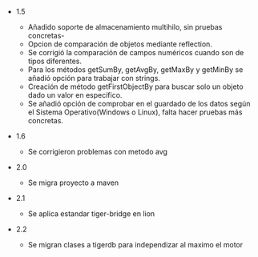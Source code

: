 - 1.5 
    - Añadido soporte de almacenamiento multihilo, sin pruebas concretas-
    - Opcion de comparación de objetos mediante reflection.
    - Se corrigió la comparación de campos numéricos cuando son de tipos diferentes.
    - Para los métodos getSumBy, getAvgBy, getMaxBy y getMinBy se añadió opción para
      trabajar con strings.
    - Creación de método getFirstObjectBy para buscar solo un objeto dado un valor en específico.
    - Se añadió opción de comprobar en el guardado de los datos según el Sistema Operativo(Windows o Linux), falta
        hacer pruebas más concretas.

- 1.6 
    - Se corrigieron problemas con metodo avg

- 2.0
    - Se migra proyecto a maven
    
- 2.1
    - Se aplica estandar tiger-bridge en lion
    
- 2.2
    - Se migran clases a tigerdb para independizar al maximo el motor
 